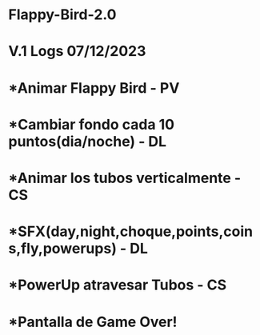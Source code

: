 # Flappy-Bird-2.0
# V.1 Logs 07/12/2023
# *Animar Flappy Bird - PV
# *Cambiar fondo cada 10 puntos(dia/noche) - DL
# *Animar los tubos verticalmente - CS
# *SFX(day,night,choque,points,coins,fly,powerups) - DL
# *PowerUp atravesar Tubos - CS
# *Pantalla de Game Over!

